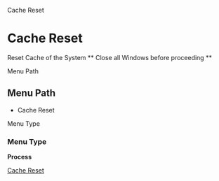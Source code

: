 
Cache Reset
# Cache Reset


Reset Cache of the System ** Close all Windows before proceeding **

Menu Path
## Menu Path



- Cache Reset

Menu Type
### Menu Type

**Process**


[Cache Reset](../../functional-guide/process/process-cache-reset.md)